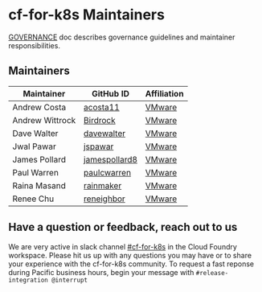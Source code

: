 # cf-for-k8s Maintainers

[GOVERNANCE](GOVERNANCE.md) doc describes governance guidelines and maintainer responsibilities.

## Maintainers

| Maintainer | GitHub ID | Affiliation |
| --------------- | --------- | ----------- |
| Andrew Costa | [acosta11](https://github.com/acosta11) | [VMware](https://www.github.com/vmware/) |
| Andrew Wittrock | [Birdrock](https://github.com/Birdrock) | [VMware](https://www.github.com/vmware/) |
| Dave Walter | [davewalter](https://github.com/davewalter) | [VMware](https://www.github.com/vmware/) |
| Jwal Pawar | [jspawar](https://github.com/jspawar/) | [VMware](https://www.github.com/vmware/) |
| James Pollard | [jamespollard8](https://github.com/jamespollard8) | [VMware](https://www.github.com/vmware/) |
| Paul Warren | [paulcwarren](https://github.com/paulcwarren) | [VMware](https://www.github.com/vmware/) |
| Raina Masand | [rainmaker](https://github.com/rainmaker) | [VMware](https://www.github.com/vmware/) |
| Renee Chu | [reneighbor](https://github.com/reneighbor) | [VMware](https://www.github.com/vmware/) |

## Have a question or feedback, reach out to us

We are very active in slack channel [#cf-for-k8s](https://cloudfoundry.slack.com/archives/CH9LF6V1P) in the Cloud Foundry workspace. Please hit us up with any questions you may have or to share your experience with the cf-for-k8s community. To request a fast reponse during Pacific business hours, begin your message with `#release-integration @interrupt`
